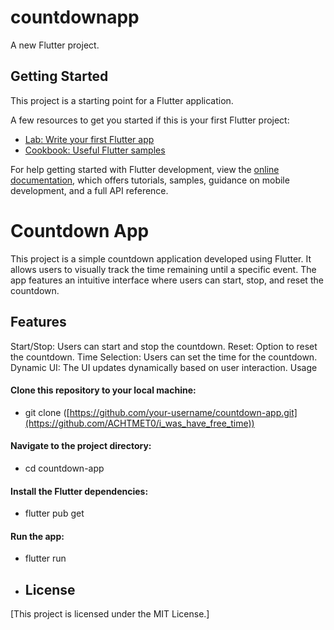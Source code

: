 # countdownapp

A new Flutter project.

## Getting Started

This project is a starting point for a Flutter application.

A few resources to get you started if this is your first Flutter project:

- [Lab: Write your first Flutter app](https://docs.flutter.dev/get-started/codelab)
- [Cookbook: Useful Flutter samples](https://docs.flutter.dev/cookbook)

For help getting started with Flutter development, view the
[online documentation](https://docs.flutter.dev/), which offers tutorials,
samples, guidance on mobile development, and a full API reference.

# Countdown App
This project is a simple countdown application developed using Flutter. It allows users to visually track the time remaining until a specific event. The app features an intuitive interface where users can start, stop, and reset the countdown.

## Features
Start/Stop: Users can start and stop the countdown.
Reset: Option to reset the countdown.
Time Selection: Users can set the time for the countdown.
Dynamic UI: The UI updates dynamically based on user interaction.
Usage

#### Clone this repository to your local machine:
- git clone ([https://github.com/your-username/countdown-app.git](https://github.com/ACHTMET0/i_was_have_free_time))
  
#### Navigate to the project directory:
- cd countdown-app
  
#### Install the Flutter dependencies:
- flutter pub get
  
#### Run the app:
- flutter run

- ## License
[This project is licensed under the MIT License.]
